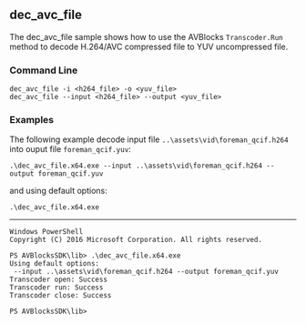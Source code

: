 ## dec_avc_file

The dec_avc_file sample shows how to use the AVBlocks `Transcoder.Run` method to decode H.264/AVC compressed file to YUV uncompressed file.   

### Command Line

~~~ shell
dec_avc_file -i <h264_file> -o <yuv_file>
dec_avc_file --input <h264_file> --output <yuv_file>
~~~

###	Examples

The following example decode input file `..\assets\vid\foreman_qcif.h264` into ouput file `foreman_qcif.yuv`:

~~~ shell
.\dec_avc_file.x64.exe --input ..\assets\vid\foreman_qcif.h264 --output foreman_qcif.yuv
~~~

and using default options:
~~~ shell
.\dec_avc_file.x64.exe
~~~
***
~~~ shell
Windows PowerShell
Copyright (C) 2016 Microsoft Corporation. All rights reserved.

PS AVBlocksSDK\lib> .\dec_avc_file.x64.exe
Using default options:
 --input ..\assets\vid\foreman_qcif.h264 --output foreman_qcif.yuv
Transcoder open: Success
Transcoder run: Success
Transcoder close: Success

PS AVBlocksSDK\lib>
~~~ 
